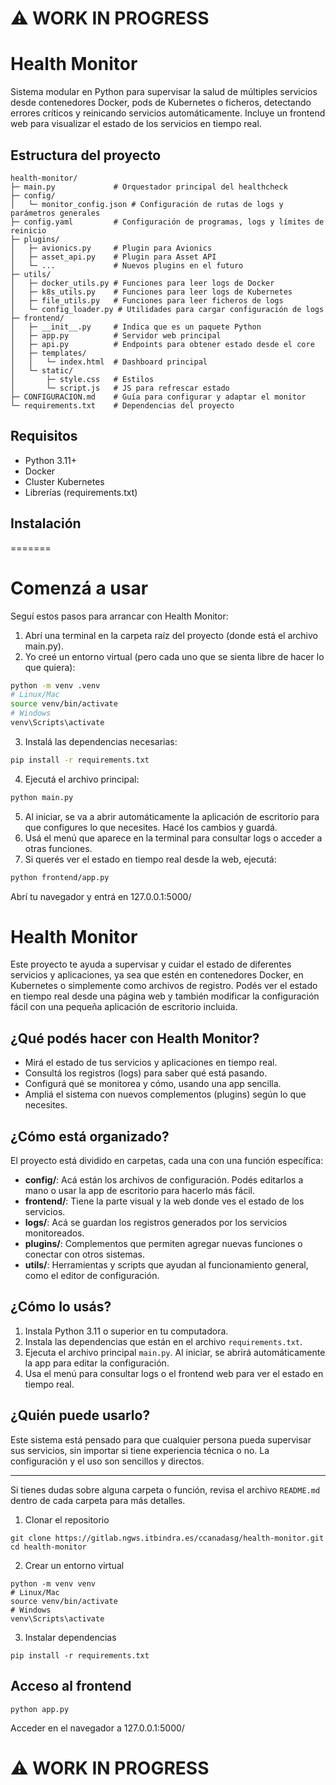 
# ⚠️ WORK IN PROGRESS

# Health Monitor

Sistema modular en Python para supervisar la salud de múltiples servicios desde contenedores Docker, pods de Kubernetes o ficheros, detectando errores críticos y reinicando servicios automáticamente. Incluye un frontend web para visualizar el estado de los servicios en tiempo real.

## Estructura del proyecto

```
health-monitor/
├─ main.py             # Orquestador principal del healthcheck
├─ config/
│   └─ monitor_config.json # Configuración de rutas de logs y parámetros generales
├─ config.yaml         # Configuración de programas, logs y límites de reinicio
├─ plugins/
│   ├─ avionics.py     # Plugin para Avionics
│   ├─ asset_api.py    # Plugin para Asset API
│   └─ ...             # Nuevos plugins en el futuro
├─ utils/
│   ├─ docker_utils.py # Funciones para leer logs de Docker
│   ├─ k8s_utils.py    # Funciones para leer logs de Kubernetes
│   ├─ file_utils.py   # Funciones para leer ficheros de logs
│   └─ config_loader.py # Utilidades para cargar configuración de logs
├─ frontend/
│   ├─ __init__.py     # Indica que es un paquete Python
│   ├─ app.py          # Servidor web principal
│   ├─ api.py          # Endpoints para obtener estado desde el core
│   ├─ templates/
│   │   └─ index.html  # Dashboard principal
│   └─ static/
│       ├─ style.css   # Estilos
│       └─ script.js   # JS para refrescar estado
├─ CONFIGURACION.md    # Guía para configurar y adaptar el monitor
└─ requirements.txt    # Dependencias del proyecto
```

## Requisitos

- Python 3.11+
- Docker
- Cluster Kubernetes
- Librerías (requirements.txt)

## Instalación

=======

# Comenzá a usar

Seguí estos pasos para arrancar con Health Monitor:

1. Abrí una terminal en la carpeta raíz del proyecto (donde está el archivo main.py).
2. Yo creé un entorno virtual (pero cada uno que se sienta libre de hacer lo que quiera):

```bash
python -m venv .venv
# Linux/Mac
source venv/bin/activate
# Windows
venv\Scripts\activate
```

3. Instalá las dependencias necesarias:

```bash
pip install -r requirements.txt
```

4. Ejecutá el archivo principal:

```bash
python main.py
```

5. Al iniciar, se va a abrir automáticamente la aplicación de escritorio para que configures lo que necesites. Hacé los cambios y guardá.
6. Usá el menú que aparece en la terminal para consultar logs o acceder a otras funciones.
7. Si querés ver el estado en tiempo real desde la web, ejecutá:

```bash
python frontend/app.py
```

Abrí tu navegador y entrá en 127.0.0.1:5000/

# Health Monitor

Este proyecto te ayuda a supervisar y cuidar el estado de diferentes servicios y aplicaciones, ya sea que estén en contenedores Docker, en Kubernetes o simplemente como archivos de registro. Podés ver el estado en tiempo real desde una página web y también modificar la configuración fácil con una pequeña aplicación de escritorio incluida.

## ¿Qué podés hacer con Health Monitor?

- Mirá el estado de tus servicios y aplicaciones en tiempo real.
- Consultá los registros (logs) para saber qué está pasando.
- Configurá qué se monitorea y cómo, usando una app sencilla.
- Ampliá el sistema con nuevos complementos (plugins) según lo que necesites.

## ¿Cómo está organizado?

El proyecto está dividido en carpetas, cada una con una función específica:

- **config/**: Acá están los archivos de configuración. Podés editarlos a mano o usar la app de escritorio para hacerlo más fácil.
- **frontend/**: Tiene la parte visual y la web donde ves el estado de los servicios.
- **logs/**: Acá se guardan los registros generados por los servicios monitoreados.
- **plugins/**: Complementos que permiten agregar nuevas funciones o conectar con otros sistemas.
- **utils/**: Herramientas y scripts que ayudan al funcionamiento general, como el editor de configuración.

## ¿Cómo lo usás?

1. Instala Python 3.11 o superior en tu computadora.
2. Instala las dependencias que están en el archivo `requirements.txt`.
3. Ejecuta el archivo principal `main.py`. Al iniciar, se abrirá automáticamente la app para editar la configuración.
4. Usa el menú para consultar logs o el frontend web para ver el estado en tiempo real.

## ¿Quién puede usarlo?

Este sistema está pensado para que cualquier persona pueda supervisar sus servicios, sin importar si tiene experiencia técnica o no. La configuración y el uso son sencillos y directos.

---
Si tienes dudas sobre alguna carpeta o función, revisa el archivo `README.md` dentro de cada carpeta para más detalles.

1. Clonar el repositorio

```
git clone https://gitlab.ngws.itbindra.es/ccanadasg/health-monitor.git
cd health-monitor
```

2. Crear un entorno virtual

```
python -m venv venv
# Linux/Mac
source venv/bin/activate
# Windows
venv\Scripts\activate
```

3. Instalar dependencias

```
pip install -r requirements.txt
```

## Acceso al frontend

```
python app.py
```

Acceder en el navegador a 127.0.0.1:5000/

# ⚠️ WORK IN PROGRESS
